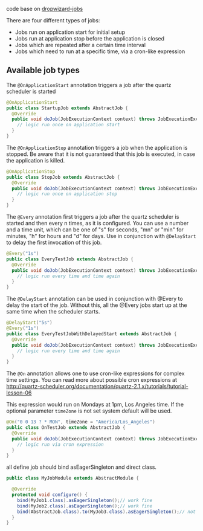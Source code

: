 code base on [dropwizard-jobs](https://github.com/dropwizard-jobs/dropwizard-jobs)

There are four different types of jobs:

* Jobs run on application start for initial setup
* Jobs run at application stop before the application is closed
* Jobs which are repeated after a certain time interval
* Jobs which need to run at a specific time, via a cron-like expression

## Available job types

The <code>@OnApplicationStart</code> annotation triggers a job after the quartz scheduler is started

```java
@OnApplicationStart
public class StartupJob extends AbstractJob {
  @Override
  public void doJob(JobExecutionContext context) throws JobExecutionException {
    // logic run once on application start
  }
}
```

The <code>@OnApplicationStop</code> annotation triggers a job when the application is stopped. Be aware that it is not guaranteed that this job is executed, in case the application is killed.

```java
@OnApplicationStop
public class StopJob extends AbstractJob {
  @Override
  public void doJob(JobExecutionContext context) throws JobExecutionException {
    // logic run once on application stop
  }
}
```

The <code>@Every</code> annotation first triggers a job after the quartz scheduler is started and then every n times, as it is configured. You can use a number and a time unit, which can be one of "s" for seconds, "mn" or "min" for minutes, "h" for hours and "d" for days.
Use in conjunction with <code>@DelayStart</code> to delay the first invocation of this job.

```java
@Every("1s")
public class EveryTestJob extends AbstractJob {
  @Override
  public void doJob(JobExecutionContext context) throws JobExecutionException {
    // logic run every time and time again
  }
}
```

The <code>@DelayStart</code> annotation can be used in conjunction with @Every to delay the start of the job. Without this, all the @Every jobs start up at the same time when the scheduler starts.

```java
@DelayStart("5s")
@Every("1s")
public class EveryTestJobWithDelayedStart extends AbstractJob {
  @Override
  public void doJob(JobExecutionContext context) throws JobExecutionException {
    // logic run every time and time again
  }
}
```

The <code>@On</code> annotation allows one to use cron-like expressions for complex time settings. You can read more about possible cron expressions at http://quartz-scheduler.org/documentation/quartz-2.1.x/tutorials/tutorial-lesson-06

This expression would run on Mondays at 1pm, Los Angeles time. If the optional parameter `timeZone` is not set system default will be used. 

```java
@On("0 0 13 ? * MON", timeZone = "America/Los_Angeles")
public class OnTestJob extends AbstractJob {
  @Override
  public void doJob(JobExecutionContext context) throws JobExecutionException {
    // logic run via cron expression
  }
}
```

all define job should bind asEagerSingleton and direct class.
```java
public class MyJobModule extends AbstractModule {

  @Override
  protected void configure() {
    bind(MyJob1.class).asEagerSingleton();// work fine
    bind(MyJob2.class).asEagerSingleton();// work fine
    bind(AbstractJob.class).to(MyJob3.class).asEagerSingleton();// not working
  }
}
```

